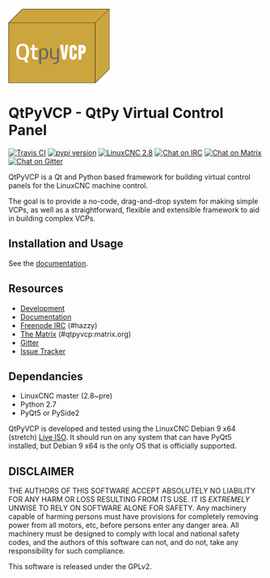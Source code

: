 ![](docs/source/_static/qtpyvcp_logo_small.png)

# QtPyVCP - QtPy Virtual Control Panel
[![Travis CI][Travis-badge]](https://travis-ci.org/kcjengr/qtpyvcp)
[![pypi version][pypi-badge]](https://pypi.org/project/QtPyVCP/)
[![LinuxCNC 2.8][linuxcnc-badge]](https://github.com/LinuxCNC/linuxcnc)
[![Chat on IRC ][irc-badge]](https://kiwiirc.com/client/irc.kiwiirc.com/hazzy)
[![Chat on Matrix ][matrix-badge]](https://riot.im/app/#/room/#qtpyvcp:matrix.org)
[![Chat on Gitter ][gitter-badge]](https://gitter.im/kcjengr/qtpyvcp)

QtPyVCP is a Qt and Python based framework for building virtual control panels
for the LinuxCNC machine control.

The goal is to provide a no-code, drag-and-drop system for making simple VCPs,
as well as a straightforward, flexible and extensible framework to aid in
building complex VCPs.


## Installation and Usage

See the [documentation](https://kcjengr.github.io/qtpyvcp/).


## Resources

* [Development](https://github.com/kcjengr/qtpyvcp/)
* [Documentation](https://kcjengr.github.io/qtpyvcp/)
* [Freenode IRC](http://webchat.freenode.net/?channels=%23hazzy) (#hazzy)
* [The Matrix](https://riot.im/app/#/room/#qtpyvcp:matrix.org) (#qtpyvcp:matrix.org)
* [Gitter](https://gitter.im/KurtJacobson/hazzy)
* [Issue Tracker](https://github.com/kcjengr/qtpyvcp/issues)


## Dependancies

* LinuxCNC master (2.8~pre)
* Python 2.7
* PyQt5 or PySide2

QtPyVCP is developed and tested using the LinuxCNC Debian 9 x64 (stretch)
[Live ISO](http://www.linuxcnc.org/testing-stretch-rtpreempt/). It should run
on any system that can have PyQt5 installed, but Debian 9 x64 is the only OS
that is officially supported.


## DISCLAIMER

THE AUTHORS OF THIS SOFTWARE ACCEPT ABSOLUTELY NO LIABILITY FOR
ANY HARM OR LOSS RESULTING FROM ITS USE.  IT IS _EXTREMELY_ UNWISE
TO RELY ON SOFTWARE ALONE FOR SAFETY.  Any machinery capable of
harming persons must have provisions for completely removing power
from all motors, etc, before persons enter any danger area.  All
machinery must be designed to comply with local and national safety
codes, and the authors of this software can not, and do not, take
any responsibility for such compliance.

This software is released under the GPLv2.

[Travis-badge]: https://img.shields.io/travis/kcjengr/qtpyvcp/master.svg?label=build
[pypi-badge]: https://img.shields.io/pypi/v/qtpyvcp.svg
[linuxcnc-badge]: https://img.shields.io/badge/LinuxCNC-%202.8-blue.svg
[irc-badge]: https://img.shields.io/badge/Chat%20on%20IRC-%23hazzy-green.svg
[matrix-badge]: https://img.shields.io/badge/Chat%20on%20Matrix-%23qtpyvcp%3Amatrix.org-green.svg
[gitter-badge]: https://img.shields.io/badge/Chat%20on%20Gitter-%23kcjengr/qtpyvcp-green.svg
